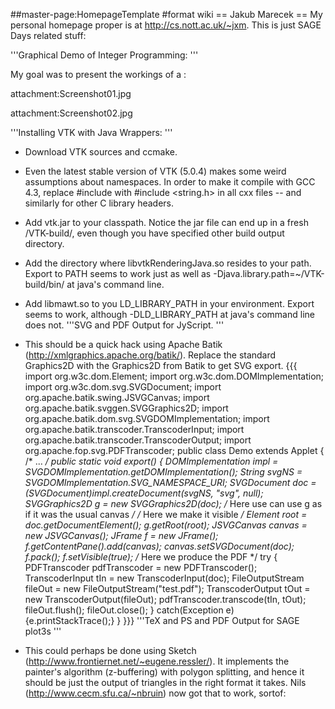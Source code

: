##master-page:HomepageTemplate
#format wiki
== Jakub Marecek ==
My personal homepage proper is at http://cs.nott.ac.uk/~jxm. This is just SAGE Days related stuff:

'''Graphical Demo of Integer Programming: '''

My goal was to present the workings of a :

attachment:Screenshot01.jpg

attachment:Screenshot02.jpg

'''Installing VTK with Java Wrappers: '''

 * Download VTK sources and ccmake.
 * Even the latest stable version of VTK (5.0.4) makes some weird assumptions about namespaces. In order to make it compile with GCC 4.3, replace #include <string> with  #include <string.h> in all cxx files -- and similarly for other C library headers.
 * Add vtk.jar to your classpath. Notice the jar file can end up in a fresh /VTK-build/, even though you have specified other build output directory.
 * Add the directory where libvtkRenderingJava.so resides to your path. Export to PATH seems to work just as well as -Djava.library.path=~/VTK-build/bin/ at java's command line.
 * Add libmawt.so to you LD_LIBRARY_PATH in your environment. Export seems to work, although -DLD_LIBRARY_PATH at java's command line does not.
'''SVG and PDF Output for JyScript. '''

 * This should be a quick hack using Apache Batik (http://xmlgraphics.apache.org/batik/). Replace the standard Graphics2D with the Graphics2D from Batik to get SVG export.
{{{
import org.w3c.dom.Element;
import org.w3c.dom.DOMImplementation;
import org.w3c.dom.svg.SVGDocument;
import org.apache.batik.swing.JSVGCanvas;
import org.apache.batik.svggen.SVGGraphics2D;
import org.apache.batik.dom.svg.SVGDOMImplementation;
import org.apache.batik.transcoder.TranscoderInput;
import org.apache.batik.transcoder.TranscoderOutput;
import org.apache.fop.svg.PDFTranscoder;
public class Demo extends Applet {
 /* ... */
 public static void export() {
   DOMImplementation impl = SVGDOMImplementation.getDOMImplementation();
   String svgNS = SVGDOMImplementation.SVG_NAMESPACE_URI;
   SVGDocument doc = (SVGDocument)impl.createDocument(svgNS, "svg", null);
   SVGGraphics2D g = new SVGGraphics2D(doc);
   /* Here use can use g as if it was the usual canvas */
   /* Here we make it visible */
   Element root = doc.getDocumentElement();
   g.getRoot(root);
   JSVGCanvas canvas = new JSVGCanvas();
   JFrame f = new JFrame();
   f.getContentPane().add(canvas);
   canvas.setSVGDocument(doc);
   f.pack();
   f.setVisible(true);
   /* Here we produce the PDF */
   try {
     PDFTranscoder pdfTranscoder = new PDFTranscoder();
     TranscoderInput tIn = new TranscoderInput(doc);
     FileOutputStream fileOut = new FileOutputStream("test.pdf");
     TranscoderOutput tOut = new TranscoderOutput(fileOut); pdfTranscoder.transcode(tIn, tOut); fileOut.flush(); fileOut.close();
    } catch(Exception e) {e.printStackTrace();}
 }
}}}
'''TeX and PS and PDF Output for SAGE plot3s '''

 * This could perhaps be done using Sketch (http://www.frontiernet.net/~eugene.ressler/). It implements the painter's algorithm (z-buffering) with polygon splitting, and hence it should be just the output of triangles in the right format it takes. Nils (http://www.cecm.sfu.ca/~nbruin) now got that to work, sortof:
